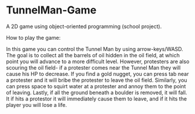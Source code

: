 # TunnelMan-Game
A 2D game using object-oriented programming (school project). 

How to play the game: 

In this game you can control the Tunnel Man by using arrow-keys/WASD. The goal is to collect all the barrels of oil hidden in the oil field, at which point you will advance to a more difficult level. However, protesters are also scouring the oil field- if a protester comes near the Tunnel Man they will cause his HP to decrease. If you find a gold nugget, you can press tab near a protester and it will bribe the protester to leave the oil field. Similarly, you can press space to squirt water at a protester and annoy them to the point of leaving. Lastly, if all the ground beneath a boulder is removed, it will fall. It if hits a protestor it will immediately cause them to leave, and if it hits the player you will lose a life. 
